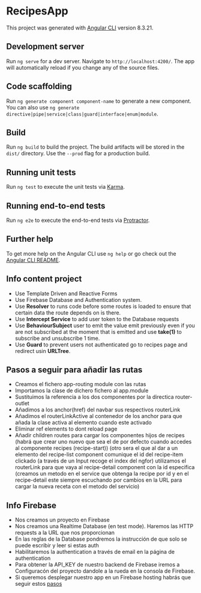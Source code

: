 # RecipesApp

This project was generated with [Angular CLI](https://github.com/angular/angular-cli) version 8.3.21.

## Development server

Run `ng serve` for a dev server. Navigate to `http://localhost:4200/`. The app will automatically reload if you change any of the source files.

## Code scaffolding

Run `ng generate component component-name` to generate a new component. You can also use `ng generate directive|pipe|service|class|guard|interface|enum|module`.

## Build

Run `ng build` to build the project. The build artifacts will be stored in the `dist/` directory. Use the `--prod` flag for a production build.

## Running unit tests

Run `ng test` to execute the unit tests via [Karma](https://karma-runner.github.io).

## Running end-to-end tests

Run `ng e2e` to execute the end-to-end tests via [Protractor](http://www.protractortest.org/).

## Further help

To get more help on the Angular CLI use `ng help` or go check out the [Angular CLI README](https://github.com/angular/angular-cli/blob/master/README.md).

## Info content project

- Use Template Driven and Reactive Forms
- Use Firebase Database and Authentication system.
- Use **Resolver** to runs code before some routes is loaded to ensure that certain data the route depends on is there.
- Use **Intercept Service** to add user token to the Database requests
- Use **BehaviourSubject** user to emit the value emit previously even if you are not subscribed at the moment that is emitted and use **take(1)** to subscribe and unsubscribe 1 time.
- Use **Guard** to prevent users not authenticated go to recipes page and redirect usin **URLTree**.


## Pasos a seguir para añadir las rutas
- Creamos el fichero app-routing module con las rutas
- Importamos la clase de dichero fichero al app.module
- Sustituimos la referencia a los dos componentes por la directica router-outlet
- Añadimos a los anchor(href) del navbar sus respectivos routerLink
- Añadimos el routerLinkActive al contenedor de los anchor para que añada la clase activa al elemento cuando este activado
- Eliminar ref elements to dont reload page
- Añadir children routes para cargar los componentes hijos de recipes
  (habrá que crear uno nuevo que sea el de por defecto cuando accedes al componente recipes (recipe-start))
  (otro sera el que al dar a un elemento del recipe-list component 
   comunique el id del recipe-item clickado (a través de un Input recoge el index del ngfor)
   utilizamos el routerLink para que vaya al recipe-detail component con la id especifica
   (creamos un metodo en el service que obtenga la recipe por id y en el recipe-detail este siempre escuchando por cambios en la URL
   para cargar la nueva receta con el metodo del servicio)

## Info Firebase

- Nos creamos un proyecto en Firebase
- Nos creamos una Realtime Database (en test mode). Haremos las HTTP requests a la URL que nos proporcionan
- En las reglas de la Database pondremos la instrucción de que solo se puede escribir y leer si estas auth
- Habilitaremos la authentication a través de email en la página de authentication
- Para obtener la API_KEY de nuestro backend de Firebase iremos a Configuracón del proyecto dandole a la rueda en la consola de Firebase.
- Si queremos desplegar nuestro app en un Firebase hosting habrás que seguir estos [pasos](https://firebase.google.com/docs/hosting?hl=es)
